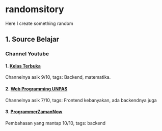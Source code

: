 # randomsitory
Here I create something random
## 1. Source Belajar
### Channel Youtube
#### 1. [Kelas Terbuka](https://youtube.com/c/KelasTerbuka)
Channelnya asik 9/10, tags: Backend, matematika.
#### 2. [Web Programming UNPAS](https://youtube.com/c/KelasTerbuka)
Channelnya asik 7/10, tags: Frontend kebanyakan, ada backendnya juga
#### 3. [ProgrammerZamanNow](https://karimunjawa.co.id)
Pembahasan yang mantap 10/10, tags: backend